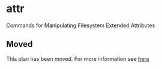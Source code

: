 # attr

Commands for Manipulating Filesystem Extended Attributes

## Moved

This plan has been moved. For more information see [here](https://github.com/habitat-sh/core-plans#additional-plans)
